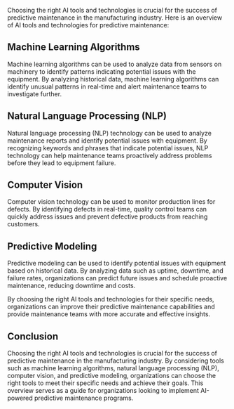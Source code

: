 

Choosing the right AI tools and technologies is crucial for the success of predictive maintenance in the manufacturing industry. Here is an overview of AI tools and technologies for predictive maintenance:

Machine Learning Algorithms
---------------------------

Machine learning algorithms can be used to analyze data from sensors on machinery to identify patterns indicating potential issues with the equipment. By analyzing historical data, machine learning algorithms can identify unusual patterns in real-time and alert maintenance teams to investigate further.

Natural Language Processing (NLP)
---------------------------------

Natural language processing (NLP) technology can be used to analyze maintenance reports and identify potential issues with equipment. By recognizing keywords and phrases that indicate potential issues, NLP technology can help maintenance teams proactively address problems before they lead to equipment failure.

Computer Vision
---------------

Computer vision technology can be used to monitor production lines for defects. By identifying defects in real-time, quality control teams can quickly address issues and prevent defective products from reaching customers.

Predictive Modeling
-------------------

Predictive modeling can be used to identify potential issues with equipment based on historical data. By analyzing data such as uptime, downtime, and failure rates, organizations can predict future issues and schedule proactive maintenance, reducing downtime and costs.

By choosing the right AI tools and technologies for their specific needs, organizations can improve their predictive maintenance capabilities and provide maintenance teams with more accurate and effective insights.

Conclusion
----------

Choosing the right AI tools and technologies is crucial for the success of predictive maintenance in the manufacturing industry. By considering tools such as machine learning algorithms, natural language processing (NLP), computer vision, and predictive modeling, organizations can choose the right tools to meet their specific needs and achieve their goals. This overview serves as a guide for organizations looking to implement AI-powered predictive maintenance programs.
